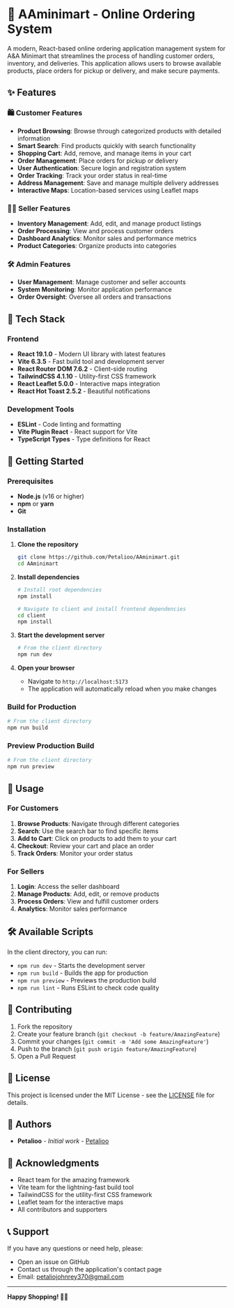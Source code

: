 ﻿# 🛒 AAminimart - Online Ordering System

A modern, React-based online ordering application management system for A&A Minimart that streamlines the process of handling customer orders, inventory, and deliveries. This application allows users to browse available products, place orders for pickup or delivery, and make secure payments.

## ✨ Features

### 🛍️ Customer Features
- **Product Browsing**: Browse through categorized products with detailed information
- **Smart Search**: Find products quickly with search functionality
- **Shopping Cart**: Add, remove, and manage items in your cart
- **Order Management**: Place orders for pickup or delivery
- **User Authentication**: Secure login and registration system
- **Order Tracking**: Track your order status in real-time
- **Address Management**: Save and manage multiple delivery addresses
- **Interactive Maps**: Location-based services using Leaflet maps

### 👨‍💼 Seller Features
- **Inventory Management**: Add, edit, and manage product listings
- **Order Processing**: View and process customer orders
- **Dashboard Analytics**: Monitor sales and performance metrics
- **Product Categories**: Organize products into categories

### 🛠️ Admin Features
- **User Management**: Manage customer and seller accounts
- **System Monitoring**: Monitor application performance
- **Order Oversight**: Oversee all orders and transactions

## 🚀 Tech Stack

### Frontend
- **React 19.1.0** - Modern UI library with latest features
- **Vite 6.3.5** - Fast build tool and development server
- **React Router DOM 7.6.2** - Client-side routing
- **TailwindCSS 4.1.10** - Utility-first CSS framework
- **React Leaflet 5.0.0** - Interactive maps integration
- **React Hot Toast 2.5.2** - Beautiful notifications

### Development Tools
- **ESLint** - Code linting and formatting
- **Vite Plugin React** - React support for Vite
- **TypeScript Types** - Type definitions for React



## 🚀 Getting Started

### Prerequisites
- **Node.js** (v16 or higher)
- **npm** or **yarn**
- **Git**

### Installation

1. **Clone the repository**
   ```bash
   git clone https://github.com/Petalioo/AAminimart.git
   cd AAminimart
   ```

2. **Install dependencies**
   ```bash
   # Install root dependencies
   npm install
   
   # Navigate to client and install frontend dependencies
   cd client
   npm install
   ```

3. **Start the development server**
   ```bash
   # From the client directory
   npm run dev
   ```

4. **Open your browser**
   - Navigate to `http://localhost:5173`
   - The application will automatically reload when you make changes

### Build for Production

```bash
# From the client directory
npm run build
```

### Preview Production Build

```bash
# From the client directory
npm run preview
```

## 🎯 Usage

### For Customers
1. **Browse Products**: Navigate through different categories
2. **Search**: Use the search bar to find specific items
3. **Add to Cart**: Click on products to add them to your cart
4. **Checkout**: Review your cart and place an order
5. **Track Orders**: Monitor your order status

### For Sellers
1. **Login**: Access the seller dashboard
2. **Manage Products**: Add, edit, or remove products
3. **Process Orders**: View and fulfill customer orders
4. **Analytics**: Monitor sales performance

## 🛠️ Available Scripts

In the client directory, you can run:

- `npm run dev` - Starts the development server
- `npm run build` - Builds the app for production
- `npm run preview` - Previews the production build
- `npm run lint` - Runs ESLint to check code quality

## 🤝 Contributing

1. Fork the repository
2. Create your feature branch (`git checkout -b feature/AmazingFeature`)
3. Commit your changes (`git commit -m 'Add some AmazingFeature'`)
4. Push to the branch (`git push origin feature/AmazingFeature`)
5. Open a Pull Request

## 📝 License

This project is licensed under the MIT License - see the [LICENSE](LICENSE) file for details.

## 👥 Authors

- **Petalioo** - *Initial work* - [Petalioo](https://github.com/Petalioo)

## 🙏 Acknowledgments

- React team for the amazing framework
- Vite team for the lightning-fast build tool
- TailwindCSS for the utility-first CSS framework
- Leaflet team for the interactive maps
- All contributors and supporters

## 📞 Support

If you have any questions or need help, please:
- Open an issue on GitHub
- Contact us through the application's contact page
- Email: petaliojohnrey370@gmail.com

---

**Happy Shopping! 🛒✨**
